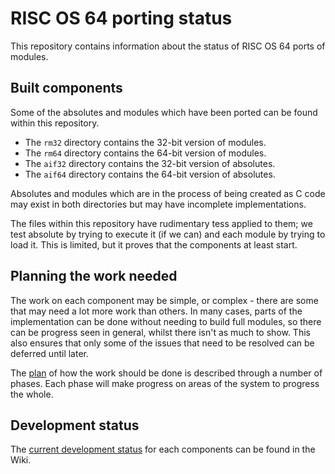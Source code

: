 # RISC OS 64 porting status

This repository contains information about the status of RISC OS 64 ports of
modules.


## Built components

Some of the absolutes and modules which have been ported can be found within this repository.

* The `rm32` directory contains the 32-bit version of modules.
* The `rm64` directory contains the 64-bit version of modules.
* The `aif32` directory contains the 32-bit version of absolutes.
* The `aif64` directory contains the 64-bit version of absolutes.

Absolutes and modules which are in the process of being created as C code may exist in both directories but may have incomplete implementations.

The files within this repository have rudimentary tess applied to them;
we test absolute by trying to execute it (if we can) and each module by
trying to load it. This is limited, but it proves that the components at
least start.


## Planning the work needed

The work on each component may be simple, or complex - there are some that
may need a lot more work than others. In many cases, parts of the implementation
can be done without needing to build full modules, so there can be progress seen
in general, whilst there isn't as much to show. This also ensures that only
some of the issues that need to be resolved can be deferred until later.

The [plan](https://github.com/gerph/riscos64-status/wiki/Planning) of how the
work should be done is described through a number of phases. Each phase will
make progress on areas of the system to progress the whole.


## Development status

The [current development status](https://github.com/gerph/riscos64-status/wiki/Status)
for each components can be found in the Wiki.

